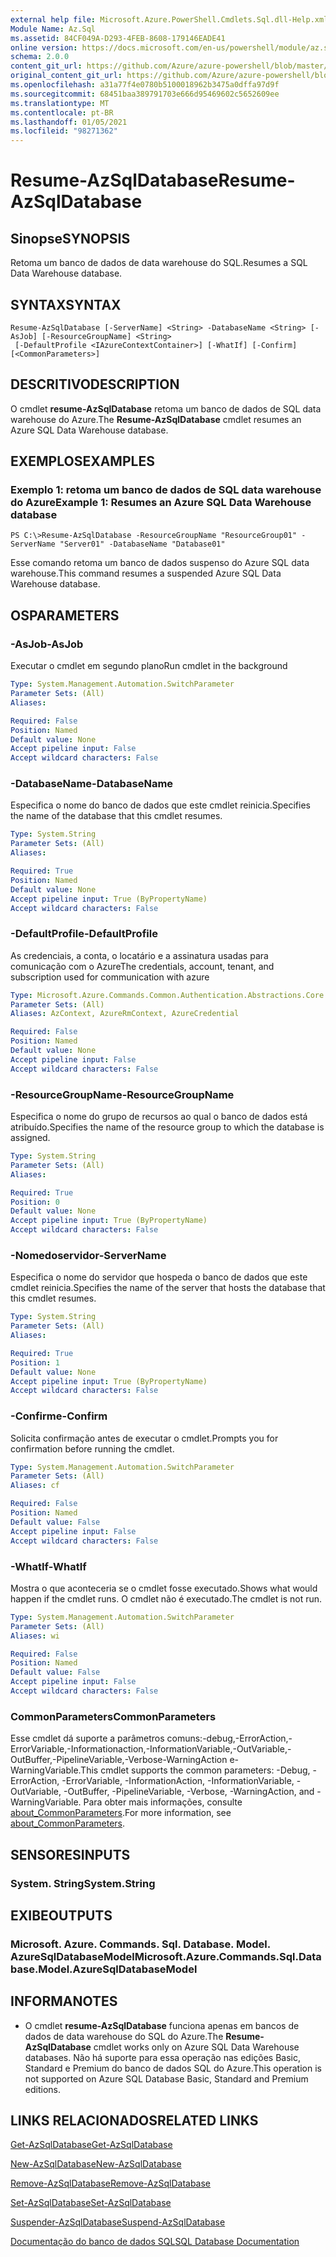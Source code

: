 ```yaml
---
external help file: Microsoft.Azure.PowerShell.Cmdlets.Sql.dll-Help.xml
Module Name: Az.Sql
ms.assetid: 84CF049A-D293-4FEB-8608-179146EADE41
online version: https://docs.microsoft.com/en-us/powershell/module/az.sql/resume-azsqldatabase
schema: 2.0.0
content_git_url: https://github.com/Azure/azure-powershell/blob/master/src/Sql/Sql/help/Resume-AzSqlDatabase.md
original_content_git_url: https://github.com/Azure/azure-powershell/blob/master/src/Sql/Sql/help/Resume-AzSqlDatabase.md
ms.openlocfilehash: a31a77f4e0780b5100018962b3475a0dffa97d9f
ms.sourcegitcommit: 68451baa389791703e666d95469602c5652609ee
ms.translationtype: MT
ms.contentlocale: pt-BR
ms.lasthandoff: 01/05/2021
ms.locfileid: "98271362"
---
```

# <span data-ttu-id="16d59-101">Resume-AzSqlDatabase</span><span class="sxs-lookup"><span data-stu-id="16d59-101">Resume-AzSqlDatabase</span></span>

## <span data-ttu-id="16d59-102">Sinopse</span><span class="sxs-lookup"><span data-stu-id="16d59-102">SYNOPSIS</span></span>
<span data-ttu-id="16d59-103">Retoma um banco de dados de data warehouse do SQL.</span><span class="sxs-lookup"><span data-stu-id="16d59-103">Resumes a SQL Data Warehouse database.</span></span>

## <span data-ttu-id="16d59-104">SYNTAX</span><span class="sxs-lookup"><span data-stu-id="16d59-104">SYNTAX</span></span>

```
Resume-AzSqlDatabase [-ServerName] <String> -DatabaseName <String> [-AsJob] [-ResourceGroupName] <String>
 [-DefaultProfile <IAzureContextContainer>] [-WhatIf] [-Confirm] [<CommonParameters>]
```

## <span data-ttu-id="16d59-105">DESCRITIVO</span><span class="sxs-lookup"><span data-stu-id="16d59-105">DESCRIPTION</span></span>
<span data-ttu-id="16d59-106">O cmdlet **resume-AzSqlDatabase** retoma um banco de dados de SQL data warehouse do Azure.</span><span class="sxs-lookup"><span data-stu-id="16d59-106">The **Resume-AzSqlDatabase** cmdlet resumes an Azure SQL Data Warehouse database.</span></span>

## <span data-ttu-id="16d59-107">EXEMPLOS</span><span class="sxs-lookup"><span data-stu-id="16d59-107">EXAMPLES</span></span>

### <span data-ttu-id="16d59-108">Exemplo 1: retoma um banco de dados de SQL data warehouse do Azure</span><span class="sxs-lookup"><span data-stu-id="16d59-108">Example 1: Resumes an Azure SQL Data Warehouse database</span></span>
```
PS C:\>Resume-AzSqlDatabase -ResourceGroupName "ResourceGroup01" -ServerName "Server01" -DatabaseName "Database01"
```

<span data-ttu-id="16d59-109">Esse comando retoma um banco de dados suspenso do Azure SQL data warehouse.</span><span class="sxs-lookup"><span data-stu-id="16d59-109">This command resumes a suspended Azure SQL Data Warehouse database.</span></span>

## <span data-ttu-id="16d59-110">OS</span><span class="sxs-lookup"><span data-stu-id="16d59-110">PARAMETERS</span></span>

### <span data-ttu-id="16d59-111">-AsJob</span><span class="sxs-lookup"><span data-stu-id="16d59-111">-AsJob</span></span>
<span data-ttu-id="16d59-112">Executar o cmdlet em segundo plano</span><span class="sxs-lookup"><span data-stu-id="16d59-112">Run cmdlet in the background</span></span>

```yaml
Type: System.Management.Automation.SwitchParameter
Parameter Sets: (All)
Aliases:

Required: False
Position: Named
Default value: None
Accept pipeline input: False
Accept wildcard characters: False
```

### <span data-ttu-id="16d59-113">-DatabaseName</span><span class="sxs-lookup"><span data-stu-id="16d59-113">-DatabaseName</span></span>
<span data-ttu-id="16d59-114">Especifica o nome do banco de dados que este cmdlet reinicia.</span><span class="sxs-lookup"><span data-stu-id="16d59-114">Specifies the name of the database that this cmdlet resumes.</span></span>

```yaml
Type: System.String
Parameter Sets: (All)
Aliases:

Required: True
Position: Named
Default value: None
Accept pipeline input: True (ByPropertyName)
Accept wildcard characters: False
```

### <span data-ttu-id="16d59-115">-DefaultProfile</span><span class="sxs-lookup"><span data-stu-id="16d59-115">-DefaultProfile</span></span>
<span data-ttu-id="16d59-116">As credenciais, a conta, o locatário e a assinatura usadas para comunicação com o Azure</span><span class="sxs-lookup"><span data-stu-id="16d59-116">The credentials, account, tenant, and subscription used for communication with azure</span></span>

```yaml
Type: Microsoft.Azure.Commands.Common.Authentication.Abstractions.Core.IAzureContextContainer
Parameter Sets: (All)
Aliases: AzContext, AzureRmContext, AzureCredential

Required: False
Position: Named
Default value: None
Accept pipeline input: False
Accept wildcard characters: False
```

### <span data-ttu-id="16d59-117">-ResourceGroupName</span><span class="sxs-lookup"><span data-stu-id="16d59-117">-ResourceGroupName</span></span>
<span data-ttu-id="16d59-118">Especifica o nome do grupo de recursos ao qual o banco de dados está atribuído.</span><span class="sxs-lookup"><span data-stu-id="16d59-118">Specifies the name of the resource group to which the database is assigned.</span></span>

```yaml
Type: System.String
Parameter Sets: (All)
Aliases:

Required: True
Position: 0
Default value: None
Accept pipeline input: True (ByPropertyName)
Accept wildcard characters: False
```

### <span data-ttu-id="16d59-119">-Nomedoservidor</span><span class="sxs-lookup"><span data-stu-id="16d59-119">-ServerName</span></span>
<span data-ttu-id="16d59-120">Especifica o nome do servidor que hospeda o banco de dados que este cmdlet reinicia.</span><span class="sxs-lookup"><span data-stu-id="16d59-120">Specifies the name of the server that hosts the database that this cmdlet resumes.</span></span>

```yaml
Type: System.String
Parameter Sets: (All)
Aliases:

Required: True
Position: 1
Default value: None
Accept pipeline input: True (ByPropertyName)
Accept wildcard characters: False
```

### <span data-ttu-id="16d59-121">-Confirme</span><span class="sxs-lookup"><span data-stu-id="16d59-121">-Confirm</span></span>
<span data-ttu-id="16d59-122">Solicita confirmação antes de executar o cmdlet.</span><span class="sxs-lookup"><span data-stu-id="16d59-122">Prompts you for confirmation before running the cmdlet.</span></span>

```yaml
Type: System.Management.Automation.SwitchParameter
Parameter Sets: (All)
Aliases: cf

Required: False
Position: Named
Default value: False
Accept pipeline input: False
Accept wildcard characters: False
```

### <span data-ttu-id="16d59-123">-WhatIf</span><span class="sxs-lookup"><span data-stu-id="16d59-123">-WhatIf</span></span>
<span data-ttu-id="16d59-124">Mostra o que aconteceria se o cmdlet fosse executado.</span><span class="sxs-lookup"><span data-stu-id="16d59-124">Shows what would happen if the cmdlet runs.</span></span>
<span data-ttu-id="16d59-125">O cmdlet não é executado.</span><span class="sxs-lookup"><span data-stu-id="16d59-125">The cmdlet is not run.</span></span>

```yaml
Type: System.Management.Automation.SwitchParameter
Parameter Sets: (All)
Aliases: wi

Required: False
Position: Named
Default value: False
Accept pipeline input: False
Accept wildcard characters: False
```

### <span data-ttu-id="16d59-126">CommonParameters</span><span class="sxs-lookup"><span data-stu-id="16d59-126">CommonParameters</span></span>
<span data-ttu-id="16d59-127">Esse cmdlet dá suporte a parâmetros comuns:-debug,-ErrorAction,-ErrorVariable,-Informationaction,-InformationVariable,-OutVariable,-OutBuffer,-PipelineVariable,-Verbose-WarningAction e-WarningVariable.</span><span class="sxs-lookup"><span data-stu-id="16d59-127">This cmdlet supports the common parameters: -Debug, -ErrorAction, -ErrorVariable, -InformationAction, -InformationVariable, -OutVariable, -OutBuffer, -PipelineVariable, -Verbose, -WarningAction, and -WarningVariable.</span></span> <span data-ttu-id="16d59-128">Para obter mais informações, consulte [about_CommonParameters](http://go.microsoft.com/fwlink/?LinkID=113216).</span><span class="sxs-lookup"><span data-stu-id="16d59-128">For more information, see [about_CommonParameters](http://go.microsoft.com/fwlink/?LinkID=113216).</span></span>

## <span data-ttu-id="16d59-129">SENSORES</span><span class="sxs-lookup"><span data-stu-id="16d59-129">INPUTS</span></span>

### <span data-ttu-id="16d59-130">System. String</span><span class="sxs-lookup"><span data-stu-id="16d59-130">System.String</span></span>

## <span data-ttu-id="16d59-131">EXIBE</span><span class="sxs-lookup"><span data-stu-id="16d59-131">OUTPUTS</span></span>

### <span data-ttu-id="16d59-132">Microsoft. Azure. Commands. Sql. Database. Model. AzureSqlDatabaseModel</span><span class="sxs-lookup"><span data-stu-id="16d59-132">Microsoft.Azure.Commands.Sql.Database.Model.AzureSqlDatabaseModel</span></span>

## <span data-ttu-id="16d59-133">INFORMA</span><span class="sxs-lookup"><span data-stu-id="16d59-133">NOTES</span></span>
* <span data-ttu-id="16d59-134">O cmdlet **resume-AzSqlDatabase** funciona apenas em bancos de dados de data warehouse do SQL do Azure.</span><span class="sxs-lookup"><span data-stu-id="16d59-134">The **Resume-AzSqlDatabase** cmdlet works only on Azure SQL Data Warehouse databases.</span></span> <span data-ttu-id="16d59-135">Não há suporte para essa operação nas edições Basic, Standard e Premium do banco de dados SQL do Azure.</span><span class="sxs-lookup"><span data-stu-id="16d59-135">This operation is not supported on Azure SQL Database Basic, Standard and Premium editions.</span></span>

## <span data-ttu-id="16d59-136">LINKS RELACIONADOS</span><span class="sxs-lookup"><span data-stu-id="16d59-136">RELATED LINKS</span></span>

[<span data-ttu-id="16d59-137">Get-AzSqlDatabase</span><span class="sxs-lookup"><span data-stu-id="16d59-137">Get-AzSqlDatabase</span></span>](./Get-AzSqlDatabase.md)

[<span data-ttu-id="16d59-138">New-AzSqlDatabase</span><span class="sxs-lookup"><span data-stu-id="16d59-138">New-AzSqlDatabase</span></span>](./New-AzSqlDatabase.md)

[<span data-ttu-id="16d59-139">Remove-AzSqlDatabase</span><span class="sxs-lookup"><span data-stu-id="16d59-139">Remove-AzSqlDatabase</span></span>](./Remove-AzSqlDatabase.md)

[<span data-ttu-id="16d59-140">Set-AzSqlDatabase</span><span class="sxs-lookup"><span data-stu-id="16d59-140">Set-AzSqlDatabase</span></span>](./Set-AzSqlDatabase.md)

[<span data-ttu-id="16d59-141">Suspender-AzSqlDatabase</span><span class="sxs-lookup"><span data-stu-id="16d59-141">Suspend-AzSqlDatabase</span></span>](./Suspend-AzSqlDatabase.md)

[<span data-ttu-id="16d59-142">Documentação do banco de dados SQL</span><span class="sxs-lookup"><span data-stu-id="16d59-142">SQL Database Documentation</span></span>](https://docs.microsoft.com/azure/sql-database/)


